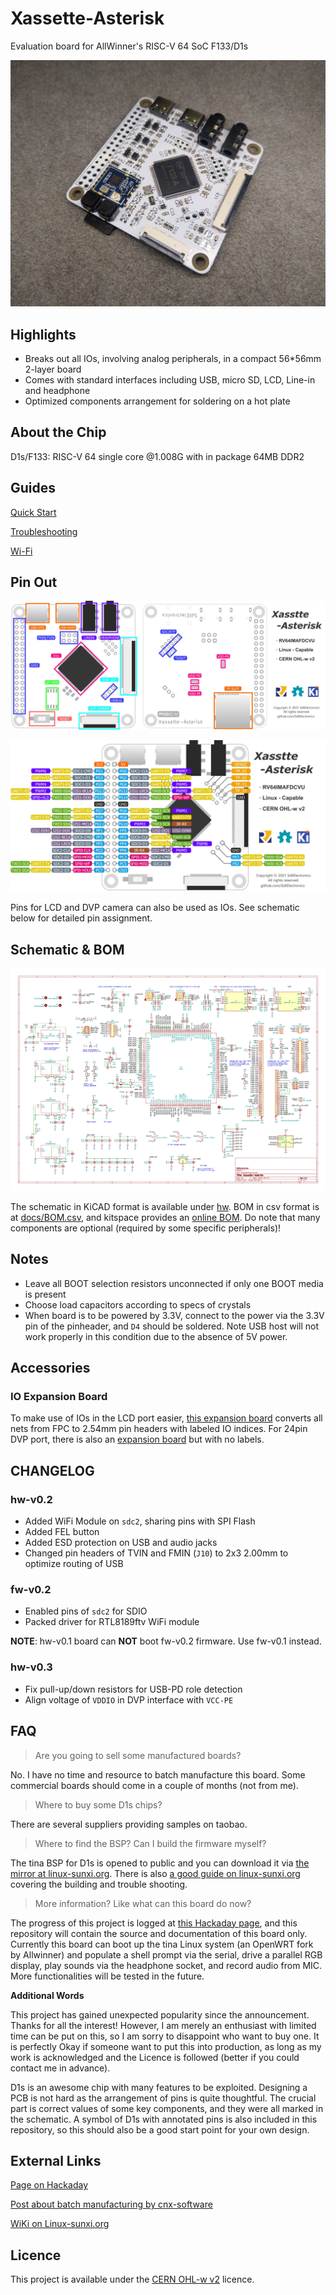 # Xassette-Asterisk
Evaluation board for AllWinner's RISC-V 64 SoC F133/D1s

![front](img/front.jpg)

## Highlights
* Breaks out all IOs, involving analog peripherals, in a compact 56*56mm 2-layer board
* Comes with standard interfaces including USB, micro SD, LCD, Line-in and headphone
* Optimized components arrangement for soldering on a hot plate

## About the Chip
D1s/F133: RISC-V 64 single core @1.008G with in package 64MB DDR2

## Guides
[Quick Start](docs/quickStart.md)

[Troubleshooting](docs/troubleshooting.md)

[Wi-Fi](docs/WiFi.md)

## Pin Out
![resources](img/resources.jpg)

![pinout](img/pinc.jpg)

Pins for LCD and DVP camera can also be used as IOs. See schematic below for detailed pin assignment.

## Schematic & BOM
![schematic](img/schematic.png)

The schematic in KiCAD format is available under [hw](hw/). BOM in csv format is at [docs/BOM.csv](docs/BOM.csv), and kitspace provides an [online BOM](https://kitspace.org/interactive_bom/?github.com/SdtElectronics/Xassette-Asterisk). Do note that many components are optional (required by some specific peripherals)!

## Notes
* Leave all BOOT selection resistors unconnected if only one BOOT media is present
* Choose load capacitors according to specs of crystals
* When board is to be powered by 3.3V, connect to the power via the 3.3V pin of the pinheader, and `D4` should be soldered. Note USB host will not work properly in this condition due to the absence of 5V power.

## Accessories
### IO Expansion Board
To make use of IOs in the LCD port easier, [this expansion board](hw/auxiliary/Brk40p) converts all nets from FPC to 2.54mm pin headers with labeled IO indices. For 24pin DVP port, there is also an [expansion board](https://github.com/SdtElectronics/Biscuits/tree/master/24P_FPC_FFC_Breakout) but with no labels.

## CHANGELOG
### hw-v0.2 
* Added WiFi Module on `sdc2`, sharing pins with SPI Flash
* Added FEL button
* Added ESD protection on USB and audio jacks
* Changed pin headers of TVIN and FMIN (`J10`) to 2x3 2.00mm to optimize routing of USB

### fw-v0.2
* Enabled pins of `sdc2` for SDIO
* Packed driver for RTL8189ftv WiFi module

**NOTE**: hw-v0.1 board can **NOT** boot fw-v0.2 firmware. Use fw-v0.1 instead.

### hw-v0.3
* Fix pull-up/down resistors for USB-PD role detection
* Align voltage of `VDDIO` in DVP interface with `VCC-PE`

## FAQ
> Are you going to sell some manufactured boards?

No. I have no time and resource to batch manufacture this board. Some commercial boards should come in a couple of months (not from me).

> Where to buy some D1s chips?

There are several suppliers providing samples on taobao.

> Where to find the BSP? Can I build the firmware myself?

The tina BSP for D1s is opened to public and you can download it via [the mirror at linux-sunxi.org](https://dl.linux-sunxi.org/D1/SDK/). There is also [a good guide on linux-sunxi.org](https://linux-sunxi.org/D1_SDK_Howto) covering the building and trouble shooting.

> More information? Like what can this board do now?

The progress of this project is logged at [this Hackaday page](https://hackaday.io/project/182389-the-cheapest-risc-v-64-computer-by-now), and this repository will contain the source and documentation of this board only. Currently this board can boot up the tina Linux system (an OpenWRT fork by Allwinner) and populate a shell prompt via the serial, drive a parallel RGB display, play sounds via the headphone socket, and record audio from MIC. More functionalities will be tested in the future.

**Additional Words**

This project has gained unexpected popularity since the announcement. Thanks for all the interest! However, I am merely an enthusiast with limited time can be put on this, so I am sorry to disappoint who want to buy one. It is perfectly Okay if someone want to put this into production, as long as my work is acknowledged and the Licence is followed (better if you could contact me in advance). 

D1s is an awesome chip with many features to be exploited. Designing a PCB is not hard as the arrangement of pins is quite thoughtful. The crucial part is correct values of some key components, and they were all marked in the schematic. A symbol of D1s with annotated pins is also included in this repository, so this should also be a good start point for your own design.

## External Links
[Page on Hackaday ](https://hackaday.io/project/182389-the-cheapest-risc-v-64-computer-by-now)

[Post about batch manufacturing by cnx-software](https://www.cnx-software.com/2021/12/24/manufacturing-xassette-asterisk-open-source-hardware-board/)

[WiKi on Linux-sunxi.org](https://linux-sunxi.org/Xassette_Asterisk)

## Licence
This project is available under the [CERN OHL-w v2](https://ohwr.org/project/cernohl/wikis/Documents/CERN-OHL-version-2) licence. 